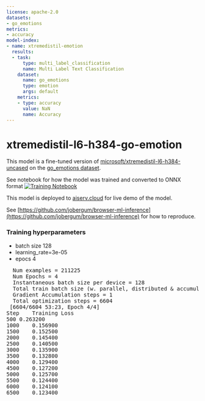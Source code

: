 ```yaml
---
license: apache-2.0
datasets:
- go_emotions
metrics:
- accuracy
model-index:
- name: xtremedistil-emotion
  results:
  - task:
      type: multi_label_classification
      name: Multi Label Text Classification
    dataset:
      name: go_emotions
      type: emotion
      args: default
    metrics:
    - type: accuracy
      value: NaN
      name: Accuracy
---
```

# xtremedistil-l6-h384-go-emotion
This model is a fine-tuned version of [microsoft/xtremedistil-l6-h384-uncased](https://huggingface.co/microsoft/xtremedistil-l6-h384-uncased) on the 
[go_emotions dataset](https://huggingface.co/datasets/go_emotions). 

See notebook for how the model was trained and converted to ONNX format [![Training Notebook](https://colab.research.google.com/assets/colab-badge.svg)](https://colab.research.google.com/github/jobergum/emotion/blob/main/TrainGoEmotions.ipynb)

This model is deployed to [aiserv.cloud](https://aiserv.cloud/) for live demo of the model. 

See [https://github.com/jobergum/browser-ml-inference](https://github.com/jobergum/browser-ml-inference) for how to reproduce. 


### Training hyperparameters
- batch size 128 
- learning_rate=3e-05
- epocs 4 
<pre>
  Num examples = 211225
  Num Epochs = 4
  Instantaneous batch size per device = 128
  Total train batch size (w. parallel, distributed & accumulation) = 128
  Gradient Accumulation steps = 1
  Total optimization steps = 6604
 [6604/6604 53:23, Epoch 4/4]
Step	Training Loss
500	0.263200
1000	0.156900
1500	0.152500
2000	0.145400
2500	0.140500
3000	0.135900
3500	0.132800
4000	0.129400
4500	0.127200
5000	0.125700
5500	0.124400
6000	0.124100
6500	0.123400
</pre>